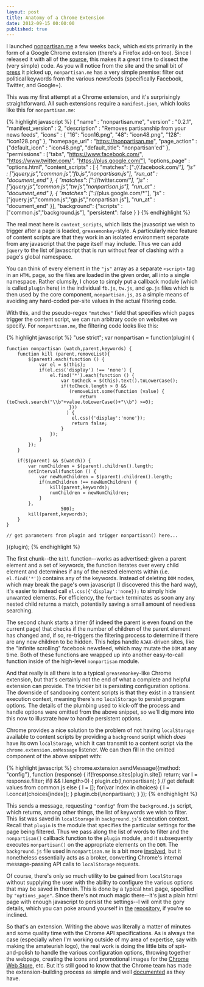 ```yaml
---
layout: post
title: Anatomy of a Chrome Extension
date: 2012-09-15 00:00:00
published: true
---
```


I launched [nonpartisan.me][1] a few weeks back, which exists
primarily in the form of a Google Chrome extension (there's a Firefox
add-on too).  Since I released it with all of the [source][2], this
makes it a great time to dissect the (very simple) code.  As you will
notice from the site and the small bit of [press][5] it picked up,
`nonpartisan.me` has a very simple premise: filter out political
keywords from the various newsfeeds (specifically Facebook, Twitter,
and Google+).

This was my first attempt at a Chrome extension, and it's surprisingly
straightforward.  All such extensions require a `manifest.json`, which
looks like this for `nonpartisan.me`:

{% highlight javascript %}
{
    "name"             : "nonpartisan.me",
    "version"          : "0.2.1",
    "manifest_version" : 2,
    "description"      : "Removes partisanship from your news feeds",
    "icons"            : { "16": "icon16.png",
                           "48": "icon48.png",
                          "128": "icon128.png" },
    "homepage_url"     : "https://nonpartisan.me",
    "page_action"      : {"default_icon" : "icon48.png",
                          "default_title": "nonpartisan'ed" },
    "permissions"      : ["tabs",
                          "https://www.facebook.com/",
                          "https://www.twitter.com/",
                          "https://plus.google.com/"],
    "options_page"     : "options.html",
    "content_scripts"  : [
    {
        "matches": ["*://*.facebook.com/*"],
        "js"     : ["jquery.js","common.js","fb.js","nonpartisan.js"],
        "run_at" : "document_end"
    },
    {
        "matches": ["*://twitter.com/*"],
        "js"     : ["jquery.js","common.js","tw.js","nonpartisan.js"],
        "run_at" : "document_end"
    },
    {
        "matches": ["*://plus.google.com/*"],
        "js"     : ["jquery.js","common.js","gp.js","nonpartisan.js"],
        "run_at" : "document_end"
    }],
    "background": {"scripts"   : ["common.js","background.js"],
                   "persistent": false }
}
{% endhighlight %}

The real meat here is `content_scripts`, which lists the javascript we
wish to trigger after a page is loaded, `greasemonkey`-style.  A
particularly nice feature of content scripts are that they work in an
isolated environment separate from any javascript that the page itself
may include.  Thus we can add `jquery` to the list of javascript that
is run without fear of clashing with a page's global namespace.

You can think of every element in the `"js"` array as a separate
`<script>` tag in an `HTML` page, so the files are loaded in the given
order, all into a single namespace.  Rather clumsily, I chose to
simply put a callback module (which is called `plugin` here) in the
individual `fb.js`, `tw.js`, and `gp.js` files which is then used by
the core component, `nonpartisan.js`, as a simple means of avoiding
any hard-coded per-site values in the actual filtering code.

With this, and the pseudo-regex `"matches"` field that specifies which
pages trigger the content script, we can run arbitrary code on
websites we specify.  For `nonpartisan.me`, the filtering code looks
like this:

{% highlight javascript %}
"use strict";
var nonpartisan = function(plugin) {

    function nonpartisan (watch,parent,keywords) {
        function kill (parent,removeList){
            $(parent).each(function () {
                var el = $(this);
                if(el.css('display') !== 'none') {
                    el.find('*').each(function () {
                        var toCheck = $(this).text().toLowerCase();
                        if(toCheck.length > 0 &&
                           (removeList.some(function (value) {
                               return (toCheck.search("\\b"+value.toLowerCase()+"\\b") >=0);
                           }))
                          ) {
                            el.css({'display':'none'});
                            return false;
                        }
                    });
                }
            });
        }

        if($(parent) && $(watch)) {
            var numChildren = $(parent).children().length;
            setInterval(function () {
                var newNumChildren = $(parent).children().length;
                if(numChildren !== newNumChildren) {
                    kill(parent,keywords);
                    numChildren = newNumChildren;
                }
            },
                        500);
            kill(parent,keywords);
        }
    }

    // get parameters from plugin and trigger nonpartisan() here...

}(plugin);
{% endhighlight %}

The first chunk--the `kill` function--works as advertised: given a
parent element and a set of keywords, the function iterates over every
child element and determines if any of the nested elements within
(i.e. `el.find('*')`) contains any of the keywords.  Instead of
deleting `DOM` nodes, which may break the page's own javascript (I
discovered this the hard way), it's easier to instead call
`el.css({'display':'none});` to simply hide unwanted elements.  For
efficiency, the `forEach` terminates as soon any any nested child
returns a match, potentially saving a small amount of needless
searching.

The second chunk starts a timer (if indeed the parent is even found on
the current page) that checks if the number of children of the parent
element has changed and, if so, re-triggers the filtering process to
determine if there are any new children to be hidden.  This helps
handle `AJAX`-driven sites, like the "infinite scrolling" facebook
newsfeed, which may mutate the `DOM` at any time.  Both of these
functions are wrapped up into another easy-to-call function inside of
the high-level `nonpartisan` module.

And that really is all there is to a typical `greasemonkey`-like
Chrome extension, but that's certainly not the end of what a complete
and helpful extension can provide.  The trickier bit is persisting
configuration options.  The downside of sandboxing content scripts is
that they exist in a transient execution context, meaning there's no
`localStorage` to persist program options.  The details of the
plumbing used to kick-off the process and handle options were omitted
from the above snippet, so we'll dig more into this now to illustrate
how to handle persistent options.

Chrome provides a nice solution to the problem of not having
`localStorage` available to content scripts by providing a
`background` script which *does* have its own `localStorage`, which it
can transmit to a content script via the `chrome.extension.onMessage`
listener.  We can then fill in the omitted component of the above
snippet with:

{% highlight javascript %}
chrome.extension.sendMessage({method: "config"}, function (response) {
    if(!response.sites[plugin.site]) return;
    var l = response.filter;
    if(l && l.length>0) {
        plugin.cb(l,nonpartisan);
    }
    // get default values from common.js
    else {
        l = [];
        for(var index in choices) {
            l = l.concat(choices[index]);
        }
        plugin.cb(l,nonpartisan);
    }
});
{% endhighlight %}

This sends a message, requesting `"config"` from the `background.js`
script, which returns, among other things, the list of keywords we
wish to filter.  This list was saved in `localStorage` in
`background.js`'s execution context.  Recall that `plugin` is the
module that specifies the particular settings for the page being
filtered.  Thus we pass along the list of words to filter and the
`nonpartisan()` callback function to the `plugin` module, and it
subsequently executes `nonpartisan()` on the appropriate elements on
the `DOM`.  The `background.js` file used in `nonpartisan.me` is a bit
more [involved][4], but it nonetheless essentially acts as a broker,
converting Chrome's internal message-passing API calls to
`localStorage` requests.

Of course, there's only so much utility to be gained from
`localStorage` without supplying the user with the ability to
configure the various options that may be saved in therein.  This is
done by a typical `html` page, specified by `"options_page"`.  Since
there's not much magic there--it's just a plain html page with enough
javascript to persist the settings--I will omit the gory details,
which you can poke around yourself in [the][3] [repository][4], if
you're so inclined.

So that's an extension.  Writing the above was literally a matter of
minutes and some quality time with the Chrome API specifications.  As
is always the case (especially when I'm working outside of my area of
expertise, say with making the amateurish logo), the real work is
doing the little bits of spit-and-polish to handle the various
configuration options, throwing together the webpage, creating the
icons and promotional images for the [Chrome Web Store][6], etc.  But
it's still good to know that the Chrome team has made the
extension-building process as simple and well [documented][7] as they
have.

[1]: http://nonpartisan.me
[2]: https://github.com/malloc47/nonpartisan.me
[3]: https://github.com/malloc47/nonpartisan.me/blob/master/chrome/options.js
[4]: https://github.com/malloc47/nonpartisan.me/blob/master/chrome/background.js
[5]: https://charlestoncitypaper.com/sick-of-politics-on-facebook-try-this-browser-tool/
[6]: https://chrome.google.com/webstore/detail/ninebcppidndhampaggnjbijpacoadgg
[7]: https://developer.chrome.com/extensions/docs.html
